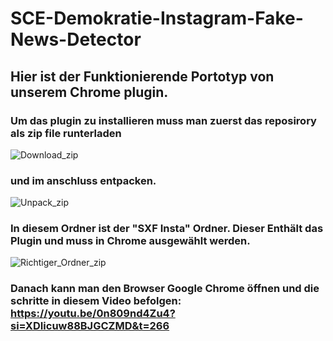 # SCE-Demokratie-Instagram-Fake-News-Detector
## Hier ist der Funktionierende Portotyp von unserem Chrome plugin.
### Um das plugin zu installieren muss man zuerst das reposirory als zip file runterladen

![Download_zip](https://github.com/user-attachments/assets/7bdca868-8eb2-41fe-8aab-1baadc9e0f59)

### und im anschluss entpacken.

![Unpack_zip](https://github.com/user-attachments/assets/2dbdb76d-4be7-4569-8c0f-2cace0de943a)

### In diesem Ordner ist der "SXF Insta" Ordner. Dieser Enthält das Plugin und muss in Chrome ausgewählt werden.

![Richtiger_Ordner_zip](https://github.com/user-attachments/assets/2873b22c-1d0e-44ac-8062-cb41b8902311)

### Danach kann man den Browser Google Chrome öffnen und die schritte in diesem Video befolgen: https://youtu.be/0n809nd4Zu4?si=XDIicuw88BJGCZMD&t=266


